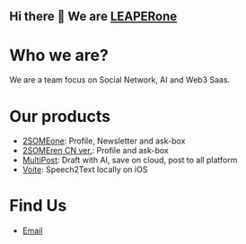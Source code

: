## Hi there 👋 We are [LEAPERone](https://leaper.one)

<!--

**Here are some ideas to get you started:**

🙋‍♀️ A short introduction - what is your organization all about?
🌈 Contribution guidelines - how can the community get involved?
👩‍💻 Useful resources - where can the community find your docs? Is there anything else the community should know?
🍿 Fun facts - what does your team eat for breakfast?
🧙 Remember, you can do mighty things with the power of [Markdown](https://docs.github.com/github/writing-on-github/getting-started-with-writing-and-formatting-on-github/basic-writing-and-formatting-syntax)
-->

# Who we are?
We are a team focus on Social Network, AI and Web3 Saas.

# Our products
- [2SOMEone](https://2some.one): Profile, Newsletter and ask-box
- [2SOMEren CN ver.](https://2some.ren): Profile and ask-box
- [MultiPost](https://multipost.app): Draft with AI, save on cloud, post to all platform
- [Voite](https://apps.apple.com/cn/app/voite/id6737819043): Speech2Text locally on iOS

# Find Us
- [Email](mailto://support@leaper.one)
